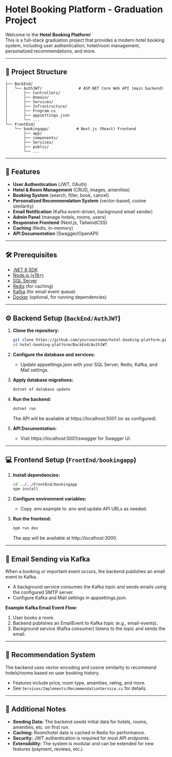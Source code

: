 # Hotel Booking Platform - Graduation Project

Welcome to the **Hotel Booking Platform**!  
This is a full-stack graduation project that provides a modern hotel booking system, including user authentication, hotel/room management, personalized recommendations, and more.

---

## 📂 Project Structure
```
├── BackEnd/
│   └── AuthJWT/                # ASP.NET Core Web API (main backend)
│       ├── Controllers/
│       ├── Domain/
│       ├── Services/
│       ├── Infrastructure/
│       ├── Program.cs
│       ├── appsettings.json
│       └── ...
└── FrontEnd/
    └── bookingapp/            # Next.js (React) Frontend
        ├── app/
        ├── components/
        ├── Services/
        ├── public/
        └── ...
```

---

## 🚀 Features

- **User Authentication** (JWT, OAuth)
- **Hotel & Room Management** (CRUD, images, amenities)
- **Booking System** (search, filter, book, cancel)
- **Personalized Recommendation System** (vector-based, cosine similarity)
- **Email Notification** (Kafka event-driven, background email sender)
- **Admin Panel** (manage hotels, rooms, users)
- **Responsive Frontend** (Next.js, TailwindCSS)
- **Caching** (Redis, in-memory)
- **API Documentation** (Swagger/OpenAPI)

---

## 🛠️ Prerequisites

- [.NET 8 SDK](https://dotnet.microsoft.com/download)
- [Node.js (v18+)](https://nodejs.org/)
- [SQL Server](https://www.microsoft.com/en-us/sql-server)
- [Redis](https://redis.io/) (for caching)
- [Kafka](https://kafka.apache.org/) (for email event queue)
- [Docker](https://www.docker.com/) (optional, for running dependencies)

---

## ⚙️ Backend Setup (`BackEnd/AuthJWT`)

1. **Clone the repository:**
   ```bash
   git clone https://github.com/yourusername/hotel-booking-platform.git
   cd hotel-booking-platform/BackEnd/AuthJWT
   ```

2. **Configure the database and services:**
   - Update appsettings.json with your SQL Server, Redis, Kafka, and Mail settings.

3. **Apply database migrations:**
   ```bash
   dotnet ef database update
   ```

4. **Run the backend:**
   ```bash
   dotnet run
   ```
   The API will be available at https://localhost:5001 (or as configured).

5. **API Documentation:**
   - Visit https://localhost:5001/swagger for Swagger UI.

---

## 💻 Frontend Setup (`FrontEnd/bookingapp`)

1. **Install dependencies:**
   ```bash
   cd ../../FrontEnd/bookingapp
   npm install
   ```

2. **Configure environment variables:**
   - Copy .env.example to .env and update API URLs as needed.

3. **Run the frontend:**
   ```bash
   npm run dev
   ```
   The app will be available at http://localhost:3000.

---

## 📧 Email Sending via Kafka

When a booking or important event occurs, the backend publishes an email event to Kafka.

- A background service consumes the Kafka topic and sends emails using the configured SMTP server.
- Configure Kafka and Mail settings in appsettings.json.

**Example Kafka Email Event Flow:**
1. User books a room.
2. Backend publishes an EmailEvent to Kafka topic (e.g., email-events).
3. Background service (Kafka consumer) listens to the topic and sends the email.

---

## 🧠 Recommendation System

The backend uses vector encoding and cosine similarity to recommend hotels/rooms based on user booking history.
- Features include price, room type, amenities, rating, and more.
- See `Services/Implements/RecommendationService.cs` for details.

---

## 📝 Additional Notes

- **Seeding Data:** The backend seeds initial data for hotels, rooms, amenities, etc. on first run.
- **Caching:** Room/hotel data is cached in Redis for performance.
- **Security:** JWT authentication is required for most API endpoints.
- **Extensibility:** The system is modular and can be extended for new features (payment, reviews, etc.).

